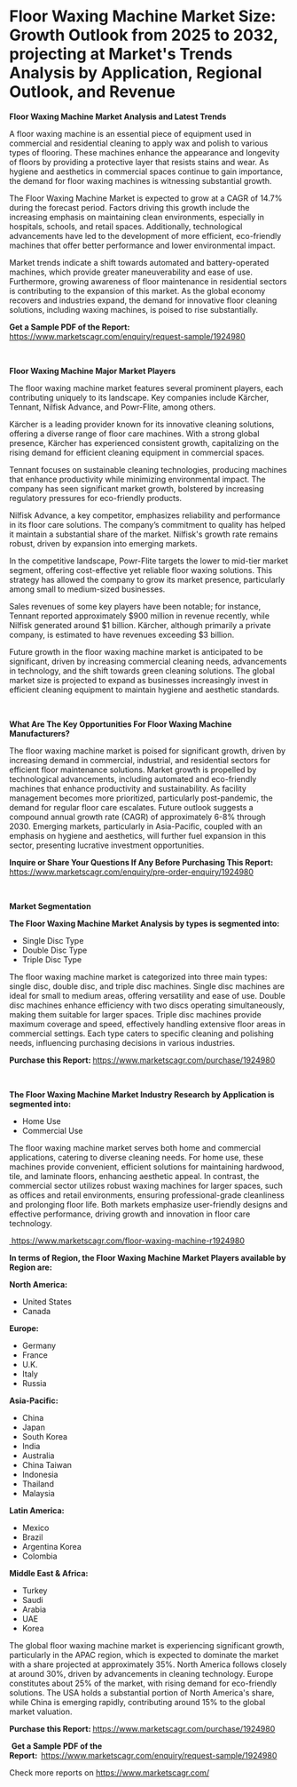 <p><h1>Floor Waxing Machine Market Size: Growth Outlook from 2025 to 2032, projecting at Market's Trends Analysis by Application, Regional Outlook, and Revenue</h1></p><p><strong>Floor Waxing Machine Market Analysis and Latest Trends</strong></p>
<p><p>A floor waxing machine is an essential piece of equipment used in commercial and residential cleaning to apply wax and polish to various types of flooring. These machines enhance the appearance and longevity of floors by providing a protective layer that resists stains and wear. As hygiene and aesthetics in commercial spaces continue to gain importance, the demand for floor waxing machines is witnessing substantial growth.</p><p>The Floor Waxing Machine Market is expected to grow at a CAGR of 14.7% during the forecast period. Factors driving this growth include the increasing emphasis on maintaining clean environments, especially in hospitals, schools, and retail spaces. Additionally, technological advancements have led to the development of more efficient, eco-friendly machines that offer better performance and lower environmental impact.</p><p>Market trends indicate a shift towards automated and battery-operated machines, which provide greater maneuverability and ease of use. Furthermore, growing awareness of floor maintenance in residential sectors is contributing to the expansion of this market. As the global economy recovers and industries expand, the demand for innovative floor cleaning solutions, including waxing machines, is poised to rise substantially.</p></p>
<p><strong>Get a Sample PDF of the Report:&nbsp;</strong> <a href="https://www.marketscagr.com/enquiry/request-sample/1924980?utm_campaign=3452&utm_medium=2&utm_source=Github&utm_content=ia&utm_term=28032025&utm_id=floor-waxing-machine">https://www.marketscagr.com/enquiry/request-sample/1924980</a></p>
<p>&nbsp;</p>
<p><strong>Floor Waxing Machine Major Market Players</strong></p>
<p><p>The floor waxing machine market features several prominent players, each contributing uniquely to its landscape. Key companies include Kärcher, Tennant, Nilfisk Advance, and Powr-Flite, among others. </p><p>Kärcher is a leading provider known for its innovative cleaning solutions, offering a diverse range of floor care machines. With a strong global presence, Kärcher has experienced consistent growth, capitalizing on the rising demand for efficient cleaning equipment in commercial spaces.</p><p>Tennant focuses on sustainable cleaning technologies, producing machines that enhance productivity while minimizing environmental impact. The company has seen significant market growth, bolstered by increasing regulatory pressures for eco-friendly products.</p><p>Nilfisk Advance, a key competitor, emphasizes reliability and performance in its floor care solutions. The company’s commitment to quality has helped it maintain a substantial share of the market. Nilfisk's growth rate remains robust, driven by expansion into emerging markets.</p><p>In the competitive landscape, Powr-Flite targets the lower to mid-tier market segment, offering cost-effective yet reliable floor waxing solutions. This strategy has allowed the company to grow its market presence, particularly among small to medium-sized businesses.</p><p>Sales revenues of some key players have been notable; for instance, Tennant reported approximately $900 million in revenue recently, while Nilfisk generated around $1 billion. Kärcher, although primarily a private company, is estimated to have revenues exceeding $3 billion.</p><p>Future growth in the floor waxing machine market is anticipated to be significant, driven by increasing commercial cleaning needs, advancements in technology, and the shift towards green cleaning solutions. The global market size is projected to expand as businesses increasingly invest in efficient cleaning equipment to maintain hygiene and aesthetic standards.</p></p>
<p>&nbsp;</p>
<p><strong>What Are The Key Opportunities For Floor Waxing Machine Manufacturers?</strong></p>
<p><p>The floor waxing machine market is poised for significant growth, driven by increasing demand in commercial, industrial, and residential sectors for efficient floor maintenance solutions. Market growth is propelled by technological advancements, including automated and eco-friendly machines that enhance productivity and sustainability. As facility management becomes more prioritized, particularly post-pandemic, the demand for regular floor care escalates. Future outlook suggests a compound annual growth rate (CAGR) of approximately 6-8% through 2030. Emerging markets, particularly in Asia-Pacific, coupled with an emphasis on hygiene and aesthetics, will further fuel expansion in this sector, presenting lucrative investment opportunities.</p></p>
<p><strong>Inquire or Share Your Questions If Any Before Purchasing This Report:</strong> <a href="https://www.marketscagr.com/enquiry/pre-order-enquiry/1924980?utm_campaign=3452&utm_medium=2&utm_source=Github&utm_content=ia&utm_term=28032025&utm_id=floor-waxing-machine">https://www.marketscagr.com/enquiry/pre-order-enquiry/1924980</a></p>
<p>&nbsp;</p>
<p><strong>Market Segmentation</strong></p>
<p><strong>The Floor Waxing Machine Market Analysis by types is segmented into:</strong></p>
<p><ul><li>Single Disc Type</li><li>Double Disc Type</li><li>Triple Disc Type</li></ul></p>
<p><p>The floor waxing machine market is categorized into three main types: single disc, double disc, and triple disc machines. Single disc machines are ideal for small to medium areas, offering versatility and ease of use. Double disc machines enhance efficiency with two discs operating simultaneously, making them suitable for larger spaces. Triple disc machines provide maximum coverage and speed, effectively handling extensive floor areas in commercial settings. Each type caters to specific cleaning and polishing needs, influencing purchasing decisions in various industries.</p></p>
<p><strong>Purchase this Report:&nbsp;</strong><a href="https://www.marketscagr.com/purchase/1924980?utm_campaign=3452&utm_medium=2&utm_source=Github&utm_content=ia&utm_term=28032025&utm_id=floor-waxing-machine">https://www.marketscagr.com/purchase/1924980</a></p>
<p>&nbsp;</p>
<p><strong>The Floor Waxing Machine Market Industry Research by Application is segmented into:</strong></p>
<p><ul><li>Home Use</li><li>Commercial Use</li></ul></p>
<p><p>The floor waxing machine market serves both home and commercial applications, catering to diverse cleaning needs. For home use, these machines provide convenient, efficient solutions for maintaining hardwood, tile, and laminate floors, enhancing aesthetic appeal. In contrast, the commercial sector utilizes robust waxing machines for larger spaces, such as offices and retail environments, ensuring professional-grade cleanliness and prolonging floor life. Both markets emphasize user-friendly designs and effective performance, driving growth and innovation in floor care technology.</p></p>
<p><a href="https://www.marketscagr.com/floor-waxing-machine-r1924980?utm_campaign=3452&utm_medium=2&utm_source=Github&utm_content=ia&utm_term=28032025&utm_id=floor-waxing-machine">&nbsp;https://www.marketscagr.com/floor-waxing-machine-r1924980</a></p>
<p><strong>In terms of Region, the Floor Waxing Machine Market Players available by Region are:</strong></p>
<p>
    <p> <strong> North America: </strong>
        <ul>
            <li>United States</li>
            <li>Canada</li>
        </ul>
        </p> 
    <p> <strong> Europe: </strong>
        <ul>
            <li>Germany</li>
            <li>France</li>
            <li>U.K.</li>
            <li>Italy</li>
            <li>Russia</li>
        </ul>
        </p> 
    <p> <strong> Asia-Pacific: </strong>
        <ul>
            <li>China</li>
            <li>Japan</li>
            <li>South Korea</li>
            <li>India</li>
            <li>Australia</li>
            <li>China Taiwan</li>
            <li>Indonesia</li>
            <li>Thailand</li>
            <li>Malaysia</li>
        </ul>
        </p> 
    <p> <strong> Latin America: </strong>
        <ul>
            <li>Mexico</li>
            <li>Brazil</li>
            <li>Argentina Korea</li>
            <li>Colombia</li>
        </ul>
        </p> 
    <p> <strong> Middle East & Africa: </strong>
        <ul>
            <li>Turkey</li>
            <li>Saudi</li>
            <li>Arabia</li>
            <li>UAE</li>
            <li>Korea</li>
        </ul>
    </p>
    </p>
<p><p>The global floor waxing machine market is experiencing significant growth, particularly in the APAC region, which is expected to dominate the market with a share projected at approximately 35%. North America follows closely at around 30%, driven by advancements in cleaning technology. Europe constitutes about 25% of the market, with rising demand for eco-friendly solutions. The USA holds a substantial portion of North America's share, while China is emerging rapidly, contributing around 15% to the global market valuation.</p></p>
<p><strong>Purchase this Report: </strong><a href="https://www.marketscagr.com/purchase/1924980?utm_campaign=3452&utm_medium=2&utm_source=Github&utm_content=ia&utm_term=28032025&utm_id=floor-waxing-machine">https://www.marketscagr.com/purchase/1924980</a></p>
<p>&nbsp;<strong>Get a Sample PDF of the Report:&nbsp;&nbsp;</strong><a href="https://www.marketscagr.com/enquiry/request-sample/1924980?utm_campaign=3452&utm_medium=2&utm_source=Github&utm_content=ia&utm_term=28032025&utm_id=floor-waxing-machine">https://www.marketscagr.com/enquiry/request-sample/1924980</a></p>
<p><strong></strong></p>
<p>Check more reports on <a href="https://www.marketscagr.com/?utm_campaign=3452&utm_medium=2&utm_source=Github&utm_content=ia&utm_term=28032025&utm_id=floor-waxing-machine">https://www.marketscagr.com/</a></p>